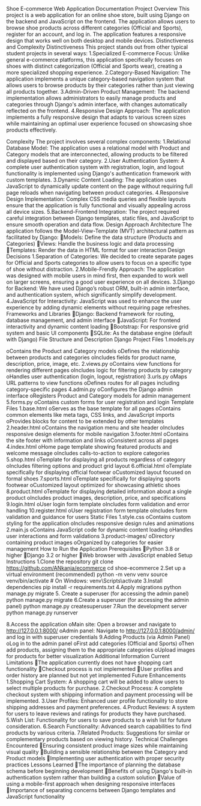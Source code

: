 Shoe E-commerce Web Application Documentation
Project Overview
This project is a web application for an online shoe store, built using Django on the backend and JavaScript on the frontend. The application allows users to browse shoe products across different categories (Official and Sports), register for an account, and log in. The application features a responsive design that works well on both desktop and mobile devices.
Distinctiveness and Complexity
Distinctiveness
This project stands out from other typical student projects in several ways:
1.Specialized E-commerce Focus: Unlike general e-commerce platforms, this application specifically focuses on shoes with distinct categorization (Official and Sports wear), creating a more specialized shopping experience.
2.Category-Based Navigation: The application implements a unique category-based navigation system that allows users to browse products by their categories rather than just viewing all products together.
3.Admin-Driven Product Management: The backend implementation allows administrators to easily manage products and categories through Django's admin interface, with changes automatically reflected on the frontend.
4.Responsive Design Approach: The application implements a fully responsive design that adapts to various screen sizes while maintaining an optimal user experience focused on showcasing shoe products effectively.

Complexity
The project involves several complex components:
1.Relational Database Model: The application uses a relational model with Product and Category models that are interconnected, allowing products to be filtered and displayed based on their category.
2.User Authentication System: A complete user authentication system with registration, login, and logout functionality is implemented using Django's authentication framework with custom templates.
3.Dynamic Content Loading: The application uses JavaScript to dynamically update content on the page without requiring full page reloads when navigating between product categories.
4.Responsive Design Implementation: Complex CSS media queries and flexible layouts ensure that the application is fully functional and visually appealing across all device sizes.
5.Backend-Frontend Integration: The project required careful integration between Django templates, static files, and JavaScript to ensure smooth operation and data flow.
Design Approach
Architecture
The application follows the Model-View-Template (MVT) architectural pattern as facilitated by Django:
Models: Define the data structure (Products and Categories)
Views: Handle the business logic and data processing
Templates: Render the data in HTML format for user interaction
Design Decisions
1.Separation of Categories: We decided to create separate pages for Official and Sports categories to allow users to focus on a specific type of shoe without distraction.
2.Mobile-Frendly Approach: The application was designed with mobile users in mind first, then expanded to work well on larger screens, ensuring a good user experience on all devices.
3.Django for Backend: We have used Django’s robust ORM, built-in admin interface, and authentication system, which significantly simplify development.
4.JavaScript for Interactivity: JavaScript was used to enhance the user experience by adding dynamic elements without requiring page refreshes.
Frameworks and Libraries
Django: Backend framework for routing, database management, and admin interface
JavaScript: For frontend interactivity and dynamic content loading
Bootstrap: For responsive grid system and basic UI components
SQLite: As the database engine (default with Django)
File Structure and Description
Django Project Files
1.models.py

oContains the Product and Category models
oDefines the relationship between products and categories
oIncludes fields for product name, description, price, image, etc.
2.views.py
oContains view functions for rendering different pages
oIncludes logic for filtering products by category
oHandles user authentication (login, logout, registration)
3.urls.py
oMaps URL patterns to view functions
oDefines routes for all pages including category-specific pages
4.admin.py
oConfigures the Django admin interface
oRegisters Product and Category models for admin management
5.forms.py
oContains custom forms for user registration and login
Template Files
1.base.html
oServes as the base template for all pages
oContains common elements like meta tags, CSS links, and JavaScript imports
oProvides blocks for content to be extended by other templates
2.header.html
oContains the navigation menu and site header
oIncludes responsive design elements for mobile navigation
3.footer.html
oContains the site footer with information and links
oConsistent across all pages
4.index.html
oHome page template showing featured products and welcome message
oIncludes calls-to-action to explore categories
5.shop.html
oTemplate for displaying all products regardless of category
oIncludes filtering options and product grid layout
6.official.html
oTemplate specifically for displaying official footwear
oCustomized layout focused on formal shoes
7.sports.html
oTemplate specifically for displaying sports footwear
oCustomized layout optimized for showcasing athletic shoes
8.product.html
oTemplate for displaying detailed information about a single product
oIncludes product images, description, price, and specifications
9.login.html
oUser login form template
oIncludes form validation and error handling
10.register.html
oUser registration form template
oIncludes form validation and guidance for users
Static Files
1.style.css
oContains custom styling for the application
oIncludes responsive design rules and animations
2.main.js
oContains JavaScript code for dynamic content loading
oHandles user interactions and form validations
3.product-images/
oDirectory containing product images
oOrganized by categories for easier management
How to Run the Application
Prerequisites
Python 3.8 or higher
Django 3.2 or higher
Web browser with JavaScript enabled
Setup Instructions
1.Clone the repository
   git clone https://github.com/ANkanja/ecommerce
   cd shoe-ecommerce
2.Set up a virtual environment (recommended)
python -m venv venv
source venv/bin/activate # On Windows: venv\Scripts\activate
3.Install dependencies
pip install -r requirements.txt
4.Apply migrations
python manage.py migrate
5.  Create a superuser (for accessing the admin panel)
                  python manage.py migrate
6.Create a superuser (for accessing the admin panel)
python manage.py createsuperuser
7.Run the development server
         python manage.py runserver

8.Access the application
oMain site: Open a browser and navigate to http://127.0.0.1:8000/
oAdmin panel: Navigate to http://127.0.0.1:8000/admin/ and log in with superuser credentials
9.Adding Products (via Admin Panel)
oLog in to the admin panel
oFirst add categories (Official and Sports)
oThen add products, assigning them to the appropriate categories
oUpload images for products for better visualization
Additional Information
Current Limitations
The application currently does not have shopping cart functionality
Checkout process is not implemented
User profiles and order history are planned but not yet implemented
Future Enhancements
1.Shopping Cart System: A shopping cart will be added to allow users to select multiple products for purchase.
2.Checkout Process: A complete checkout system with shipping information and payment processing will be implemented.
3.User Profiles: Enhanced user profile functionality to store shipping addresses and payment preferences.
4.Product Reviews: A system for users to leave reviews and ratings for products they have purchased.
5.Wish List: Functionality for users to save products to a wish list for future consideration.
6.Search Functionality: Advanced search capabilities to find products by various criteria.
7.Related Products: Suggestions for similar or complementary products based on viewing history.
Technical Challenges Encountered
Ensuring consistent product image sizes while maintaining visual quality
Building a sensible relationship between the Category and Product models
Implementing user authentication with proper security practices
Lessons Learned
The importance of planning the database schema before beginning development
Benefits of using Django's built-in authentication system rather than building a custom solution
Value of using a mobile-first approach when designing responsive interfaces
Importance of separating concerns between Django templates and JavaScript functionality

